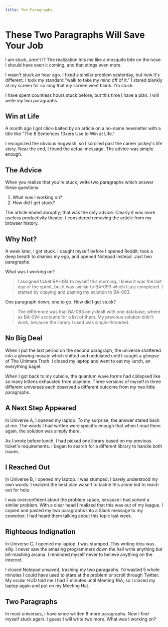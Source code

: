 ```yaml
---
title: Two Paragraphs
---
```


# These Two Paragraphs Will Save Your Job

I am stuck, aren't I? The realization hits me like a mosquito bite on the nose. I should have seen it coming, and that stings even more.

I wasn't stuck an hour ago. I fixed a similar problem yesterday, but now it's different. I took my standard "walk to take my mind off of it." I stared blankly at my screen for so long that my screen went blank. I'm stuck.

I have spent countless hours stuck before, but this time I have a plan. I will write my two paragraphs.

## Win at Life

A month ago I got click-baited by an article on a no-name newsletter with a title like "The 8 Sentences 10xers Use to Win at Life."

I recognized the obvious hogwash, so I scrolled past the career jockey's life story. Near the end, I found the actual message. The advice was simple enough. 

## The Advice

When you realize that you're stuck, write two paragraphs which answer these questions:

1. What was I working on? 
2. How did I get stuck? 

The article ended abruptly; that was the only advice. Clearly it was more useless productivity theater. I considered removing the article from my browser history.

## Why Not?

A week later, I got stuck. I caught myself before I opened Reddit, took a deep breath to dismiss my ego, and opened Notepad instead. Just two paragraphs.

What was I working on?

> I assigned ticket BA-094 to myself this morning. I knew it was the last day of the sprint, but it was similar to BA-093 which I just completed. I started by copying and pasting my solution to BA-093.

One paragraph down, one to go. How did I get stuck?

> The difference was that BA-093 only dealt with one database, where as BA-094 accounts for a list of them. My previous solution didn't work, because the library I used was single-threaded.

## No Big Deal

When I put the last period on the second paragraph, the universe shattered into a glowing mosaic which shifted and undulated until I caught a glimpse of The Ultimate Truth. I closed my laptop and went to eat my lunch, an everything bagel.

When I got back to my cubicle, the quantum wave forms had collapsed like so many kittens exhausted from playtime. Three versions of myself in three different universes each observed a different outcome from my two little paragraphs.

## A Next Step Appeared

In Universe A, I opened my laptop. To my surprise, the answer stared back at me. The words I had written were specific enough that when I read them again, the solution was simply there.

As I wrote before lunch, I had picked one library based on my previous ticket's requirements. I began to search for a different library to handle both issues.

## I Reached Out

In Universe B, I opened my laptop. I was stumped. I barely understood my own words. I realized the best plan wasn't to tackle this alone but to reach out for help.

I was overconfident about the problem space, because I had solved a similar problem. With a clear head I realized that this was out of my league. I copied and pasted my two paragraphs into a Slack message to my coworker. I had heard them talking about this topic last week.

## Righteous Indignation

In Universe C, I opened my laptop. I was stumped. This writing idea was silly. I never saw the amazing programmers down the hall write anything but bit-mashing arcana. I reminded myself never to believe anything on the Internet.

I closed Notepad unsaved, trashing my two paragaphs. I'd wasted 5 whole minutes I could have used to stare at the problem or scroll through Twitter. My ocular HUD told me I had 7 minutes until Meeting 16A, so I closed my laptop again and put on my Meeting Hat.

## Two Paragraphs

In most universes, I have since written 8 more paragraphs. Now I find myself stuck again. I guess I will write two more. What was I working on?
